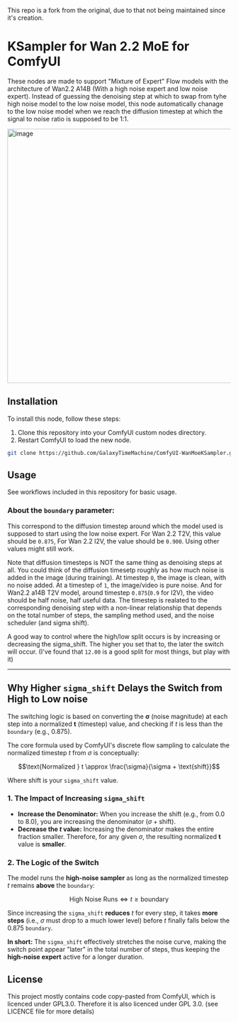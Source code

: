 This repo is a fork from the original, due to that not being maintained since it's creation.

# KSampler for Wan 2.2 MoE for ComfyUI

These nodes are made to support "Mixture of Expert" Flow models with the architecture of Wan2.2 A14B (With a high noise expert and low noise expert).
Instead of guessing the denoising step at which to swap from tyhe high noise model to the low noise model, this node automatically chanage to the low noise model when we reach the diffusion timestep at which the signal to noise ratio is supposed to be 1:1.

<img width="689" height="573" alt="image" src="https://github.com/user-attachments/assets/7b9496b0-d43d-415e-9931-3db73ed35978" />

## Installation

To install this node, follow these steps:

1. Clone this repository into your ComfyUI custom nodes directory.
2. Restart ComfyUI to load the new node.

```bash
git clone https://github.com/GalaxyTimeMachine/ComfyUI-WanMoeKSampler.git /path-to-ComfyUI/custom_nodes/WanMoeKSampler
```

## Usage

See workflows included in this repository for basic usage.

### About the `boundary` parameter:

This correspond to the diffusion timestep around which the model used is supposed to start using the low noise expert. For Wan 2.2 T2V, this value should be `0.875`,  For Wan 2.2 I2V, the value should be `0.900`. Using other values might still work.

Note that diffusion timesteps is NOT the same thing as denoising steps at all. You could think of the diffusion timesetp roughly as how much noise is added in the image (during training). At timestep `0`, the image is clean, with no noise added.  At a timestep of `1`, the image/video is pure noise. And for Wan2.2 a14B T2V model, around timestep `0.875`(`0.9` for I2V), the video should be half noise, half useful data. The timestep is realated to the corresponding denoising step with a non-linear relationship that depends on the total number of steps, the sampling method used, and the noise scheduler (and sigma shift).

A good way to control where the high/low split occurs is by increasing or decreasing the sigma_shift. The higher you set that to, the later the switch will occur. (I've found that `12.00` is a good split for most things, but play with it)
***

## Why Higher `sigma_shift` Delays the Switch from High to Low noise

The switching logic is based on converting the $\mathbf{\sigma}$ (noise magnitude) at each step into a normalized $\mathbf{t}$ (timestep) value, and checking if $t$ is less than the `boundary` (e.g., 0.875).

The core formula used by ComfyUI's discrete flow sampling to calculate the normalized timestep $t$ from $\sigma$ is conceptually:

$$\text{Normalized } t \approx \frac{\sigma}{\sigma + \text{shift}}$$

Where $\text{shift}$ is your `sigma_shift` value.

### 1. The Impact of Increasing `sigma_shift`

* **Increase the Denominator:** When you increase the $\text{shift}$ (e.g., from 0.0 to 8.0), you are increasing the denominator ($\sigma + \text{shift}$).
* **Decrease the $t$ value:** Increasing the denominator makes the entire fraction smaller. Therefore, for any given $\sigma$, the resulting normalized $\mathbf{t}$ value is **smaller**.

### 2. The Logic of the Switch

The model runs the **high-noise sampler** as long as the normalized timestep $t$ remains **above** the `boundary`:

$$\text{High Noise Runs} \iff t \ge \text{boundary}$$

Since increasing the `sigma_shift` **reduces** $t$ for every step, it takes **more steps** (i.e., $\sigma$ must drop to a much lower level) before $t$ finally falls below the 0.875 `boundary`.

**In short:** The `sigma_shift` effectively stretches the noise curve, making the switch point appear "later" in the total number of steps, thus keeping the **high-noise expert** active for a longer duration.

## License

This project mostly contains code copy-pasted from ComfyUI, which is licenced under GPL3.0. Therefore it is also licenced under GPL 3.0. (see LICENCE file for more details)
